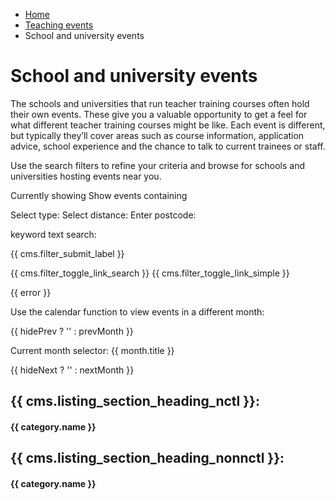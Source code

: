 *   [Home](/)
*   [Teaching events](/teaching-events)
*   School and university events

School and university events
============================

The schools and universities that run teacher training courses often hold their own events. These give you a valuable opportunity to get a feel for what different teacher training courses might be like. Each event is different, but typically they’ll cover areas such as course information, application advice, school experience and the chance to talk to current trainees or staff.

Use the search filters to refine your criteria and browse for schools and universities hosting events near you.

Currently showing Show events containing

Select type: Select distance: Enter postcode: 

keyword text search: 

{{ cms.filter\_submit\_label }}

{{ cms.filter\_toggle\_link\_search }} {{ cms.filter\_toggle\_link\_simple }}

{{ error }}

Use the calendar function to view events in a different month:

{{ hidePrev ? '' : prevMonth }}

Current month selector: {{ month.title }}

{{ hideNext ? '' : nextMonth }}

{{ cms.listing\_section\_heading\_nctl }}:
------------------------------------------

#### {{ category.name }}

{{ cms.listing\_section\_heading\_nonnctl }}:
---------------------------------------------

#### {{ category.name }}